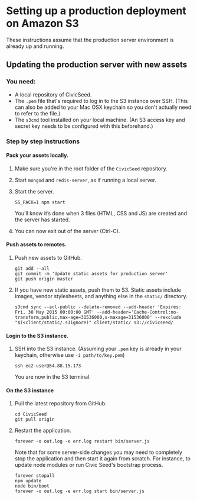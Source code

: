 # Setting up a production deployment on Amazon S3

These instructions assume that the production server environment is already up and running.

## Updating the production server with new assets

### You need:

* A local repository of CivicSeed.
* The `.pem` file that's required to log in to the S3 instance over SSH. (This can also be added to your Mac OSX keychain so you don't actually need to refer to the file.)
* The `s3cmd` tool installed on your local machine. (An S3 access key and secret key needs to be configured with this beforehand.)

### Step by step instructions

#### Pack your assets locally.

1. Make sure you're in the root folder of the `CivicSeed` repository.
2. Start `mongod` and `redis-server`, as if running a local server.
3. Start the server.

   ```
   SS_PACK=1 npm start
   ```
   You’ll know it’s done when 3 files (HTML, CSS and JS) are created and the server has started.

4. You can now exit out of the server (Ctrl-C).

#### Push assets to remotes.

1. Push new assets to GitHub.

   ```
   git add --all
   git commit -m 'Update static assets for production server'
   git push origin master
   ```

2. If you have new static assets, push them to S3. Static assets include images, vendor stylesheets, and anything else in the `static/` directory.

   ```
   s3cmd sync --acl-public --delete-removed --add-header 'Expires: Fri, 30 May 2015 00:00:00 GMT' --add-header='Cache-Control:no-transform,public,max-age=31536000,s-maxage=31536000' --rexclude "$(<client/static/.s3ignore)" client/static/ s3://civicseed/
   ```

#### Login to the S3 instance.

1. SSH into the S3 instance. (Assuming your `.pem` key is already in your keychain, otherwise use `-i path/to/key.pem`)

   ```
   ssh ec2-user@54.88.15.173
   ```

   You are now in the S3 terminal.

#### On the S3 instance

1. Pull the latest repository from GitHub.

   ```
   cd CivicSeed
   git pull origin
   ```
2. Restart the application.

   ```
   forever -o out.log -e err.log restart bin/server.js
   ```

   Note that for some server-side changes you may need to completely stop the application and then start it again from scratch. For instance, to update node modules or run Civic Seed's bootstrap process.

   ```
   forever stopall
   npm update
   node bin/boot
   forever -o out.log -e err.log start bin/server.js
   ```
